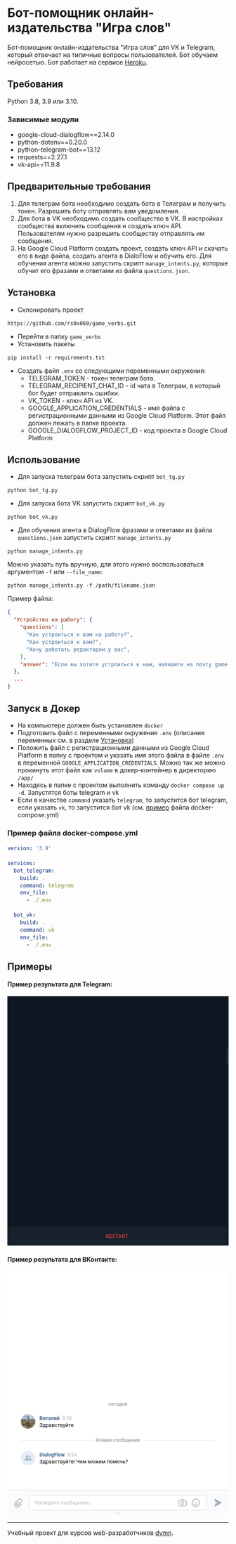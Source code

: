 # Бот-помощник онлайн-издательства "Игра слов"
Бот-помощник онлайн-издательства "Игра слов" для VK и Telegram, который отвечает на типичные вопросы пользователей. 
Бот обучаем нейросетью. 
Бот работает на сервисе [Heroku](https://heroku.com/).

## Требования
Python 3.8, 3.9 или 3.10.

### Зависимые модули
* google-cloud-dialogflow==2.14.0
* python-dotenv==0.20.0
* python-telegram-bot==13.12
* requests==2.27.1
* vk-api==11.9.8

## Предварительные требования
1. Для телеграм бота необходимо создать бота в Телеграм и получить токен. Разрешить боту отправлять вам уведомления.
2. Для бота в VK необходимо создать сообщество в VK. В настройках сообщества включить сообщения и создать ключ API. Пользователям нужно разрешить сообществу отправлять им сообщения.
3. На Google Cloud Platform создать проект, создать ключ API и скачать его в виде файла, создать агента в DialoFlow и обучить его.
Для обучения агента можно запустить скрипт `manage_intents.py`, которые обучит его фразами и ответами из файла `questions.json`. 

## Установка
* Склонировать проект
```commandline
https://github.com/rs0x069/game_verbs.git
```
* Перейти в папку `game_verbs`
* Установить пакеты
```commandline
pip install -r requirements.txt
```
* Создать файл `.env` со следующими переменными окружения:
  + TELEGRAM_TOKEN - токен телеграм бота.
  + TELEGRAM_RECIPIENT_CHAT_ID - id чата в Телеграм, в который бот будет отправлять ошибки. 
  + VK_TOKEN - ключ API из VK.
  + GOOGLE_APPLICATION_CREDENTIALS - имя файла с регистрационными данными из Google Cloud Platform. Этот файл должен лежать в папке проекта.
  + GOOGLE_DIALOGFLOW_PROJECT_ID - код проекта в Google Cloud Platform

## Использование
* Для запуска телеграм бота запустить скрипт `bot_tg.py`
```commandline
python bot_tg.py
```
* Для запуска бота VK запустить скрипт `bot_vk.py`
```commandline
python bot_vk.py
```
* Для обучения агента в DialogFlow фразами и ответами из файла `questions.json` запустить скрипт `manage_intents.py` 
```commandline
python manage_intents.py
```
Можно указать путь вручную, для этого нужно воспользоваться аргументом `-f` или `--file_name`:
```commandline
python manage_intents.py -f /path/filename.json
```
Пример файла:
```json
{
  "Устройство на работу": {
    "questions": [
      "Как устроиться к вам на работу?",
      "Как устроиться к вам?",
      "Хочу работать редактором у вас",
    ],
    "answer": "Если вы хотите устроиться к нам, напишите на почту game-of-verbs@gmail.com ..."
  },
  ...
}
```

## Запуск в Докер
* На компьютере должен быть установлен `docker`
* Подготовить файл с переменными окружения `.env` (описание переменных см. в разделе [Установка](#установка))
* Положить файл с регистрационными данными из Google Cloud Platform в папку с проектом и указать имя этого файла в файле `.env` в переменной `GOOGLE_APPLICATION_CREDENTIALS`. Можно так же можно прокинуть этот файл как `volume` в докер-контейнер в директорию `/app/`
* Находясь в папке с проектом выполнить команду `docker compose up -d`. Запустятся боты telegram и vk
* Если в качестве `command` указать `telegram`, то запустится бот telegram, если указать `vk`, то запустится бот vk (см. [пример](#пример-файла-docker-composeyml) файла docker-compose.yml) 

### Пример файла docker-compose.yml
```yaml
version: '3.9'

services:
  bot_telegram:
    build: .
    command: telegram
    env_file:
      - ./.env

  bot_vk:
    build: .
    command: vk
    env_file:
      - ./.env
```

## Примеры
#### Пример результата для Telegram:
![Пример результата для Telegram](https://raw.githubusercontent.com/rs0x069/game_verbs/main/.github/images/demo_tg_bot.gif)

#### Пример результата для ВКонтакте:
![Пример результата для ВКонтакте](https://raw.githubusercontent.com/rs0x069/game_verbs/main/.github/images/demo_vk_bot.gif)


***
Учебный проект для курсов web-разработчиков [dvmn](https://dvmn.org). 
